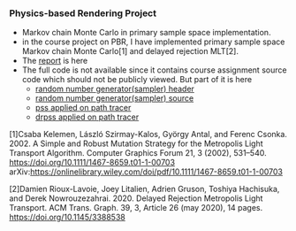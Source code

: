 ### Physics-based Rendering Project

- Markov chain Monte Carlo in primary sample space implementation.
- in the course project on PBR, I have implemented primary sample space Markov chain Monte Carlo[1] and delayed rejection MLT[2].
- The [report](/asserts/docs/pbr/Final_project_report.pdf) is here
- The full code is not available since it contains course assignment source code which should not be publicly viewed. But part of it is here
  -  [random number generator(sampler) header](/assets/codes/pbr/sampler.h) 
  - [random number generator(sampler) source](/assets/codes/pbr/sampler.cpp)
  - [pss applied on path tracer](/assets/codes/pbr/path_tracer_pssmlt.h)
  - [drpss applied on path tracer](/assets/codes/pbr/path_tracer_drpssmlt.h)



[1]Csaba Kelemen, László Szirmay-Kalos, György Antal, and Ferenc Csonka. 2002. A Simple and Robust Mutation Strategy for the Metropolis Light Transport Algorithm. Computer Graphics Forum 21, 3 (2002), 531–540. https://doi.org/10.1111/1467-8659.t01-1-00703 arXiv:https://onlinelibrary.wiley.com/doi/pdf/10.1111/1467-8659.t01-1-00703

[2]Damien Rioux-Lavoie, Joey Litalien, Adrien Gruson, Toshiya Hachisuka, and Derek Nowrouzezahrai. 2020. Delayed Rejection Metropolis Light Transport. ACM Trans. Graph. 39, 3, Article 26 (may 2020), 14 pages. https://doi.org/10.1145/3388538